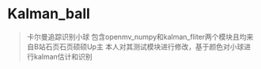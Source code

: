 # Kalman_ball
>卡尔曼追踪识别小球
>包含openmv_numpy和kalman_fliter两个模块且均来自B站石页石页硕硕Up主
>本人对其测试模块进行修改，基于颜色对小球进行kalman估计和识别
